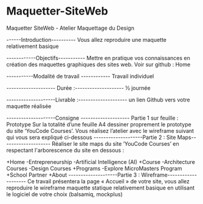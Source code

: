 # Maquetter-SiteWeb 
Maquetter SiteWeb - Atelier Maquettage du Design

------Introduction----------
Vous allez reproduire une maquette relativement basique

------------Objectifs-----------
Mettre en pratique vos connaissances en création des maquettes graphiques des sites web.
Voir sur github : Home

-----------Modalité de travail ------------
Travail individuel

-------------------- Durée :--------------------
½ journée

--------------------Livrable :--------------------
un lien Github vers votre maquette réalisée

--------------------Consigne --------------------
Partie 1 sur feuille : Prototype
Sur la totalité d’une feuille A4 dessiner proprement le prototype du site ‘YouCode Courses’. Vous réalisez l’atelier avec le wireframe suivant qui vous sera expliqué ci-dessous 
--------------------Partie 2 : Site Maps--------------------
Réaliser le site maps du site ‘YouCode Courses’ en respectant l'arborescence du site en dessous :

+Home
    -Entrepreneurship
    -Artificial Intelligence (AI)
+Course
    -Architecture Courses
    -Design Courses
+Programs
    -Explore MicroMasters Program
+School Partner
+About
--------------------Partie 3 : Wireframe--------------------
Ce travail présentera la page « Accueil » de votre site, vous allez reproduire le wireframe maquette statique relativement basique en utilisant le logiciel de votre choix (balsamiq, mockplus)
